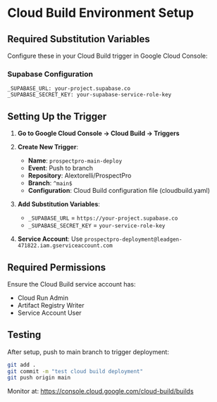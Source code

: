 # Cloud Build Environment Setup

## Required Substitution Variables

Configure these in your Cloud Build trigger in Google Cloud Console:

### Supabase Configuration

```
_SUPABASE_URL: your-project.supabase.co
_SUPABASE_SECRET_KEY: your-supabase-service-role-key
```

## Setting Up the Trigger

1. **Go to Google Cloud Console → Cloud Build → Triggers**
2. **Create New Trigger**:

   - **Name**: `prospectpro-main-deploy`
   - **Event**: Push to branch
   - **Repository**: Alextorelli/ProspectPro
   - **Branch**: `^main$`
   - **Configuration**: Cloud Build configuration file (cloudbuild.yaml)

3. **Add Substitution Variables**:

   - `_SUPABASE_URL` = `https://your-project.supabase.co`
   - `_SUPABASE_SECRET_KEY` = `your-service-role-key`

4. **Service Account**: Use `prospectpro-deployment@leadgen-471822.iam.gserviceaccount.com`

## Required Permissions

Ensure the Cloud Build service account has:

- Cloud Run Admin
- Artifact Registry Writer
- Service Account User

## Testing

After setup, push to main branch to trigger deployment:

```bash
git add .
git commit -m "test cloud build deployment"
git push origin main
```

Monitor at: https://console.cloud.google.com/cloud-build/builds

